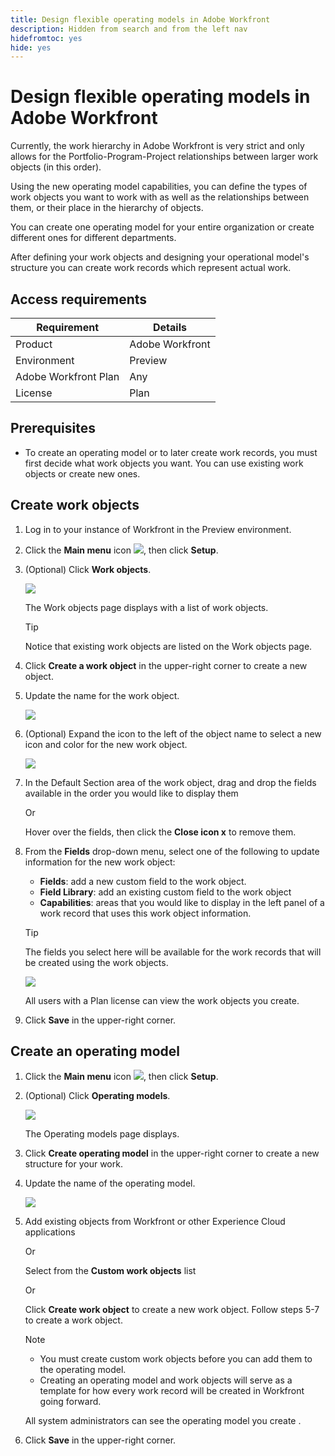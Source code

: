 ```yaml
---
title: Design flexible operating models in Adobe Workfront
description: Hidden from search and from the left nav
hidefromtoc: yes
hide: yes
---
```

<!--this article is hidden; when you make this public maybe create a new one to avoid writing a redirect? And also keeping this hidden or drafting it? -->

# Design flexible operating models in Adobe Workfront

Currently, the work hierarchy in Adobe Workfront is very strict and only allows for the Portfolio-Program-Project relationships between larger work objects (in this order).  

Using the new operating model capabilities, you can define the types of work objects you want to work with as well as the relationships between them, or their place in the hierarchy of objects.  

You can create one operating model for your entire organization or create different ones for different departments.  

After defining your work objects and designing your operational model's structure you can create work records which represent actual work. <!--drafted, tracking is not possible from the start: You can name and track work records.-->  

## Access requirements 

| Requirement          | Details         |
|----------------------|-----------------|
| Product              | Adobe Workfront |
| Environment          | Preview         |
| Adobe Workfront Plan | Any             |
| License              | Plan            |

## Prerequisites 

* To create an operating model or to later create work records, you must first decide what work objects you want. You can use existing work objects or create new ones.  

## Create work objects 

1. Log in to your instance of Workfront in the Preview environment.  
1. Click the **Main menu** icon ![](assets/dots-main-menu-icon.png), then click **Setup**.  
1. (Optional) Click **Work objects**.
    
    ![](assets/setup-area-work-objects.png)

    The Work objects page displays with a list of work objects.  

    >[!TIP]
    >
    >Notice that existing work objects are listed on the Work objects page. 


1. Click **Create a work object** in the upper-right corner to create a new object.  
1. Update the name for the work object.

    ![](assets/new-work-object-untitled.png)

1. (Optional) Expand the icon to the left of the object name to select a new icon and color for the new work object. 

    ![](assets/change-work-object-icon-expanded-and-highlighted.png)

1. In the Default Section area of the work object, drag and drop the fields available in the order you would like to display them

    Or

    Hover over the fields, then click the **Close icon x** to remove them.  

1. From the **Fields** drop-down menu, select one of the following to update information for the new work object: 
    * **Fields**: add a new custom field to the work object.  <!--this should change to New field-->
    * **Field Library**: add an existing custom field to the work object <!--this should change to Field list-->
    * **Capabilities**: areas that you would like to display in the left panel of a work record that uses this work object information. <!--this should change to Options-->
  
    >[!TIP]
    >
    >The fields you select here will be available for the work records that will be created using the work objects. 

    ![](assets/work-object-custom-fields-drop-downs.png) 

    All users with a Plan license can view the work objects you create. 

1. Click **Save** in the upper-right corner.

## Create an operating model
   
1. Click the **Main menu** icon ![](assets/dots-main-menu-icon.png), then click **Setup**.  
1. (Optional) Click **Operating models**.

    ![](assets/setup-area-operating-models.png)
    
    The Operating models page displays.  

1. Click **Create operating model** in the upper-right corner to create a new structure for your work.

1. Update the name of the operating model. 

    ![](assets/new-operating-model-blank-canvas-untitled.png)

1. Add existing objects from Workfront or other Experience Cloud applications 

    Or

    Select from the **Custom work objects** list

    Or

    Click **Create work object** to create a new work object. Follow steps 5-7 to create a work object.

    >[!NOTE]
    >
    >* You must create custom work objects before you can add them to the operating model. 
    >* Creating an operating model and work objects will serve as a template for how every work record will be created in Workfront going forward.

    All system administrators can see the operating model you create <!--should this be undraftd: and Plan-license users can add them and their work objects to a new work record-->. 
1. Click **Save** in the upper-right corner.

<!--add a step above for adding sub-records when the UI is fixed-->

<!--drafted below - when they are ready for this, move it to another article

## Create work records 

1. Log into the Preview environment as a Plan-license user.  
1. Click the **Main menu** icon ![](assets/dots-main-menu-icon.png), then click **Work records**.  

    Work records are records that represent actual work that you can name and track and which follow the operating model structure you established in the [Create work objects and configure a new operating model](#create-work-objects-and-configure-a-new-operating-model) section in this article.

    ![](assets/work-records-in-main-menu-highlighted.png)
    
    The Work records page displays.

1. Click **Create New** in the upper-right corner of the screen to create a new work record.

    ![](assets/create-new-work-object-form-empty.png)

1. Update the following fields: 
    * **Operating Model**: Select an existing operating model from the drop-down menu. 
     * **Object Type**: Select an existing work object that you want the work record to represent.
    * **Name**: Type a name of the new work record. 
    * **Parent**: Select an existing work object as the parent of the work record that you create. When selecting a parent, the new work record becomes a sub-record of the parent.  
1. Click **Create** in the upper-right corner.

    The work record is created and is visible to all users with a Plan license.  

 -->
